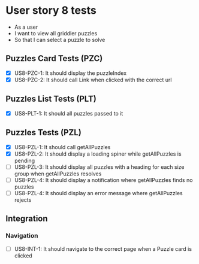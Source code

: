 # User story 8 tests

- As a user
- I want to view all griddler puzzles
- So that I can select a puzzle to solve

## Puzzles Card Tests (PZC)

- [x] US8-PZC-1: It should display the puzzleIndex
- [x] US8-PZC-2: It should call Link when clicked with the correct url

## Puzzles List Tests (PLT)

- [x] US8-PLT-1: It should all puzzles passed to it

## Puzzles Tests (PZL)

- [x] US8-PZL-1: It should call getAllPuzzles
- [x] US8-PZL-2: It should display a loading spiner while getAllPuzzles is pending
- [ ] US8-PZL-3: It should display all puzzles with a heading for each size group when getAllPuzzles resolves
- [ ] US8-PZL-4: It should display a notification where getAllPuzzles finds no puzzles
- [ ] US8-PZL-4: It should display an error message where getAllPuzzles rejects

## Integration

### Navigation

- [ ] US8-INT-1: It should navigate to the correct page when a Puzzle card is clicked
